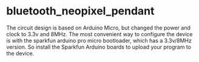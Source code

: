# bluetooth_neopixel_pendant

The circuit design is based on Arduino Micro, but changed the power and clock to 3.3v and 8MHz. The most convenient way to configure the device is with the sparkfun arduino pro micro bootloader, which has a 3.3v/8MHz version. So install the Sparkfun Arduino boards to upload your program to the device.


